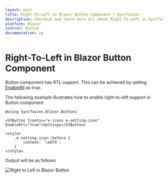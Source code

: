 ```yaml
---
layout: post
title: Right-To-Left in Blazor Button Component | Syncfusion
description: Checkout and learn here all about Right-To-Left in Syncfusion Blazor Button component and much more.
platform: Blazor
control: Button
documentation: ug
---
```


# Right-To-Left in Blazor Button Component

Button component has RTL support. This can be achieved by setting [EnableRtl](https://help.syncfusion.com/cr/blazor/Syncfusion.Blazor.Buttons.SfButton.html#Syncfusion_Blazor_Buttons_SfButton_EnableRtl) as true.

The following example illustrates how to enable right-to-left support in Button component.

```cshtml
@using Syncfusion.Blazor.Buttons

<SfButton IconCss="e-icons e-setting-icon" EnableRtl="true">Settings</SfButton>

<style>
    .e-setting-icon::before {
        content: '\e679';
    }
</style>
```

Output will be as follows

![Right to Left in Blazor Button](./../images/blazor-button-in-right-to-left.png)